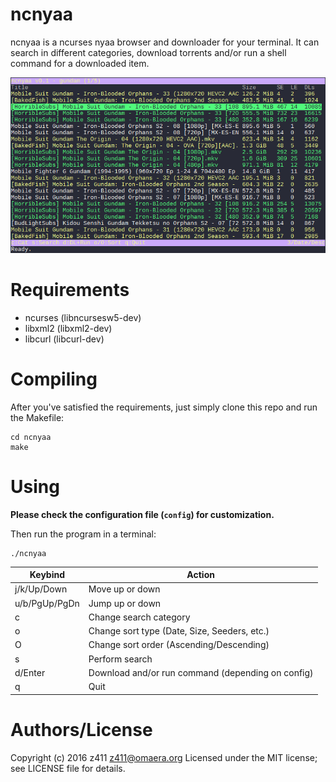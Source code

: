# ncnyaa
ncnyaa is a ncurses nyaa browser and downloader for your terminal.
It can search in different categories, download torrents and/or run a shell command
for a downloaded item.

![Sample](/sample.png?raw=true "ncnyaa")

# Requirements
* ncurses (libncursesw5-dev)
* libxml2 (libxml2-dev)
* libcurl (libcurl-dev)

# Compiling
After you've satisfied the requirements, just simply clone this repo
and run the Makefile:

    cd ncnyaa
    make

# Using
**Please check the configuration file (`config`) for customization.**

Then run the program in a terminal:

    ./ncnyaa

| Keybind | Action |
| --- | --- |
| j/k/Up/Down | Move up or down |
| u/b/PgUp/PgDn | Jump up or down |
| c | Change search category |
| o | Change sort type (Date, Size, Seeders, etc.) |
| O | Change sort order (Ascending/Descending) |
| s | Perform search |
| d/Enter | Download and/or run command (depending on config) |
| q | Quit |

# Authors/License
Copyright (c) 2016 z411 <z411@omaera.org>
Licensed under the MIT license; see LICENSE file for details.

